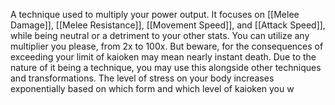 A technique used to multiply your power output. It focuses on [[Melee Damage]], [[Melee Resistance]], [[Movement Speed]], and [[Attack Speed]], while being neutral or a detriment to your other stats. 
You can utilize any multiplier you please, from 2x to 100x. But beware, for the consequences of exceeding your limit of kaioken may mean nearly instant death. Due to the nature of it being a technique, you may use this alongside other techniques and transformations. The level of stress on your body increases exponentially based on which form and which level of kaioken you w